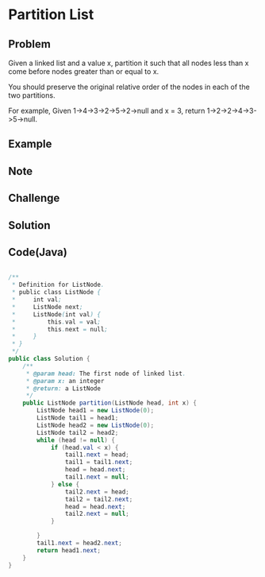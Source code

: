 Partition List
===


Problem
-------

Given a linked list and a value x, partition it such that all nodes less than x come before nodes greater than or equal to x.

You should preserve the original relative order of the nodes in each of the two partitions.

For example,
Given 1->4->3->2->5->2->null and x = 3,
return 1->2->2->4->3->5->null.


Example
-------

Note
---------

Challenge
---------

Solution
--------


Code(Java)
----------

```java

/**
 * Definition for ListNode.
 * public class ListNode {
 *     int val;
 *     ListNode next;
 *     ListNode(int val) {
 *         this.val = val;
 *         this.next = null;
 *     }
 * }
 */
public class Solution {
    /**
     * @param head: The first node of linked list.
     * @param x: an integer
     * @return: a ListNode
     */
    public ListNode partition(ListNode head, int x) {
        ListNode head1 = new ListNode(0);
        ListNode tail1 = head1;
        ListNode head2 = new ListNode(0);
        ListNode tail2 = head2;
        while (head != null) {
            if (head.val < x) {
                tail1.next = head;
                tail1 = tail1.next;
                head = head.next;
                tail1.next = null;
            } else {
                tail2.next = head;
                tail2 = tail2.next;
                head = head.next;
                tail2.next = null;
            }

        }
        tail1.next = head2.next;
        return head1.next;
    }
}

```